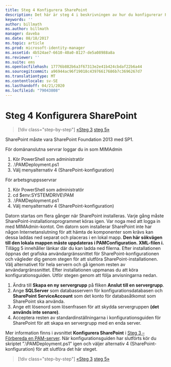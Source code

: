 ```yaml
---
title: Steg 4 Konfigurera SharePoint
description: Det här är steg 4 i beskrivningen av hur du konfigurerar PAM med hjälp av skript. I det här steget konfigurerar du SharePoint så att det kan användas som en del av din PAM-distribution.
keywords: ''
author: billmath
ms.author: billmath
manager: daveba
ms.date: 08/18/2017
ms.topic: article
ms.prod: microsoft-identity-manager
ms.assetid: 4b524ae7-6610-40a0-8127-de5a08988a8a
ms.reviewer: ''
ms.suite: ems
ms.openlocfilehash: 17776b882b6a3f67313e2e41b424cbdaf22b6a44
ms.sourcegitcommit: a96944ac96f19018c43976617686b7c3696267d7
ms.translationtype: MT
ms.contentlocale: sv-SE
ms.lasthandoff: 04/21/2020
ms.locfileid: "79043808"
---
```

# <a name="step-4-configuring-sharepoint"></a>Steg 4 Konfigurera SharePoint

> [!div class="step-by-step"]
> [«Steg 3](sp1-step3-installing-configuring-sql.md)
> [steg 5»](sp1-step5-configuring-pam.md)

SharePoint måste vara SharePoint Foundation 2013 med SP1.

För domänanslutna servrar loggar du in som MIMAdmin

1. Kör PowerShell som administratör
2.  .\PAMDeployment.ps1
3.  Välj menyalternativ 4 (SharePoint-konfiguration)


För arbetsgruppsservrar

1. Kör PowerShell som administratör
2.  cd $env:SYSTEMDRIVE\PAM
3.  .\PAMDeployment.ps1
4. Välj menyalternativ 4 (SharePoint-konfiguration)

Datorn startas om flera gånger när SharePoint installeras. Varje gång måste SharePoint-installationsprogrammet köras igen. Var noga med att logga in med MIMAdmin-kontot.
Om datorn som installerar SharePoint inte har någon Internetanslutning för att hämta de komponenter som krävs kan dessa laddas ned separat och placeras i en lokal mapp. **Den här sökvägen till den lokala mappen måste uppdateras i PAMConfiguration. XML-filen <PrerequisitesBinaryLocation/>i.** Tillägg 5 innehåller länkar där du kan ladda ned filerna.
Efter installationen öppnas det grafiska användargränssnittet för SharePoint-konfigurationen och vägleder dig genom stegen för att slutföra SharePoint-installationen. Välj alternativet för hela servern och gå igenom resten av användargränssnittet. Efter installationen uppmanas du att köra konfigurationsguiden. Utför stegen genom att följa anvisningarna nedan.

1. Ändra till **Skapa en ny servergrupp** på fliken **Anslut till en servergrupp**.
2. Ange **SQLServer** som databasservern för konfigurationsdatabasen och **SharePoint ServiceAccount** som det konto för databasåtkomst som SharePoint ska använda.
3. Ange ett lösenord som lösenfrasen för att skydda servergruppen **(det används inte senare)**.
4. Acceptera resten av standardinställningarna i konfigurationsguiden för SharePoint för att skapa en servergrupp med en enda server.

Mer information finns i avsnittet **Konfigurera SharePoint** i [Steg 3 – Förbereda en PAM-server](/microsoft-identity-manager/pam/step-3-prepare-pam-server). När konfigurationsguiden har slutförts kör du skriptet ”.\PAMDeployment.ps1” igen och väljer alternativ 4 (SharePoint-konfiguration) för att slutföra det här steget.

> [!div class="step-by-step"]
> [«Steg 3](sp1-step3-installing-configuring-sql.md)
> [steg 5»](sp1-step5-configuring-pam.md)
